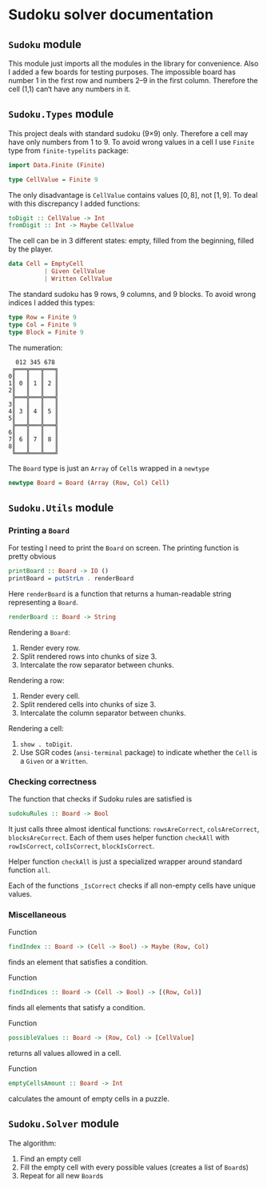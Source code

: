 # Sudoku solver documentation

## `Sudoku` module

This module just imports all the modules in the library for convenience.
Also I added a few boards for testing purposes.
The impossible board has number 1 in the first row and numbers 2–9 in the first column. Therefore the cell (1,1) can‘t have any numbers in it.

## `Sudoku.Types` module

This project deals with standard sudoku (9×9) only.
Therefore a cell may have only numbers from 1 to 9.
To avoid wrong values in a cell I use `Finite` type from `finite-typelits` package:

```haskell
import Data.Finite (Finite)

type CellValue = Finite 9
```

The only disadvantage is `CellValue` contains values $[0, 8]$, not $[1, 9]$.
To deal with this discrepancy I added functions:

```haskell
toDigit :: CellValue -> Int
fromDigit :: Int -> Maybe CellValue
```

The cell can be in 3 different states: empty, filled from the beginning, filled by the player.

```haskell
data Cell = EmptyCell
          | Given CellValue
          | Written CellValue
```

The standard sudoku has 9 rows, 9 columns, and 9 blocks.
To avoid wrong indices I added this types:

```haskell
type Row = Finite 9
type Col = Finite 9
type Block = Finite 9
```

The numeration:
```
  012 345 678
 ╔═══╦═══╦═══╗
0║   ║   ║   ║
1║ 0 ║ 1 ║ 2 ║
2║   ║   ║   ║
 ╠═══╬═══╬═══╣
3║   ║   ║   ║
4║ 3 ║ 4 ║ 5 ║
5║   ║   ║   ║
 ╠═══╬═══╬═══╣
6║   ║   ║   ║
7║ 6 ║ 7 ║ 8 ║
8║   ║   ║   ║
 ╚═══╩═══╩═══╝
```

The `Board` type is just an `Array` of `Cell`s wrapped in a `newtype`

```haskell
newtype Board = Board (Array (Row, Col) Cell)
```

## `Sudoku.Utils` module

### Printing a `Board`

For testing I need to print the `Board` on screen. The printing function is pretty obvious

```haskell
printBoard :: Board -> IO ()
printBoard = putStrLn . renderBoard
```

Here `renderBoard` is a function that returns a human-readable string representing a `Board`.

```haskell
renderBoard :: Board -> String
```

Rendering a `Board`:

1. Render every row.
2. Split rendered rows into chunks of size 3.
3. Intercalate the row separator between chunks.

Rendering a row:

1. Render every cell.
2. Split rendered cells into chunks of size 3.
3. Intercalate the column separator between chunks.

Rendering a cell: 

1. `show . toDigit`.
2. Use SGR codes (`ansi-terminal` package) to indicate whether the `Cell` is a `Given` or a `Written`.


### Checking correctness

The function that checks if Sudoku rules are satisfied is

```haskell
sudokuRules :: Board -> Bool
```

It just calls three almost identical functions: `rowsAreCorrect`, `colsAreCorrect`, `blocksAreCorrect`.
Each of them uses helper function `checkAll` with `rowIsCorrect`, `colIsCorrect`, `blockIsCorrect`.

Helper function `checkAll` is just a specialized wrapper around standard function `all`.

Each of the functions `_IsCorrect` checks if all non-empty cells have unique values.

### Miscellaneous

Function
```haskell
findIndex :: Board -> (Cell -> Bool) -> Maybe (Row, Col)
```
finds an element that satisfies a condition.

Function
```haskell
findIndices :: Board -> (Cell -> Bool) -> [(Row, Col)]
```
finds all elements that satisfy a condition.

Function
```haskell
possibleValues :: Board -> (Row, Col) -> [CellValue]
```
returns all values allowed in a cell.

Function
```haskell
emptyCellsAmount :: Board -> Int
```
calculates the amount of empty cells in a puzzle.


## `Sudoku.Solver` module

The algorithm:

1. Find an empty cell
2. Fill the empty cell with every possible values (creates a list of `Board`s)
3. Repeat for all new `Board`s 
